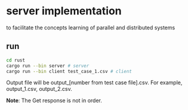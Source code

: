 # server implementation

to facilitate the concepts learning of parallel and distributed systems

## run

```bash
cd rust
cargo run --bin server # server
cargo run --bin client test_case_1.csv # client
```

Output file will be output_[number from test case file].csv. For example, output_1.csv, output_2.csv.

**Note**: The Get response is not in order.

